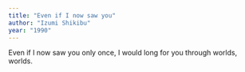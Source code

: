 ```yaml
---
title: "Even if I now saw you"
author: "Izumi Shikibu"
year: "1990"
---
```


Even if I now saw you
only once,
I would long for you
through worlds,
worlds.
